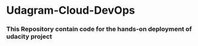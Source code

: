 # Udagram-Cloud-DevOps
### This Repository contain code for the hands-on deployment of udacity project

